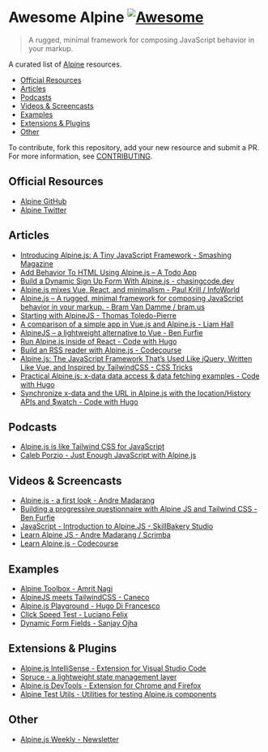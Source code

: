 # Awesome Alpine [![Awesome](https://cdn.rawgit.com/sindresorhus/awesome/d7305f38d29fed78fa85652e3a63e154dd8e8829/media/badge.svg)](https://github.com/sindresorhus/awesome)

> A rugged, minimal framework for composing JavaScript behavior in your markup.

A curated list of [Alpine](https://github.com/alpinejs/alpine) resources.

<!-- TOC -->

* [Official Resources](#official-resources)
* [Articles](#articles)
* [Podcasts](#podcasts)
* [Videos & Screencasts](#videos--screencasts)
* [Examples](#examples)
* [Extensions & Plugins](#extensions--plugins)
* [Other](#other)

<!-- /TOC -->

To contribute, fork this repository, add your new resource and submit a PR. For more information, see [CONTRIBUTING](/CONTRIBUTING.md).

## Official Resources

* [Alpine GitHub](https://github.com/alpinejs/alpine)
* [Alpine Twitter](https://twitter.com/Alpine_JS)

## Articles

* [Introducing Alpine.js: A Tiny JavaScript Framework - Smashing Magazine](https://www.smashingmagazine.com/2020/03/introduction-alpinejs-javascript-framework/)
* [Add Behavior To HTML Using Alpine.js – A Todo App](https://lukasznojek.com/blog/2020/02/add-behavior-to-html-using-alpine-js-a-todo-app/?utm_content=bufferbb4ff&utm_medium=social&utm_source=twitter.com&utm_campaign=buffer)
* [Build a Dynamic Sign Up Form With Alpine.js - chasingcode.dev](https://chasingcode.dev/blog/build-signup-form-with-alpinejs/)
* [Alpine.js mixes Vue, React, and minimalism - Paul Krill / InfoWorld](https://www.infoworld.com/article/3527958/alpinejs-mixes-vue-react-and-minimalism.html)
* [Alpine.js – A rugged, minimal framework for composing JavaScript behavior in your markup. - Bram Van Damme / bram.us](https://www.bram.us/2020/01/14/alpine-js-a-rugged-minimal-framework-for-composing-javascript-behavior-in-your-markup/)
* [Starting with AlpineJS - Thomas Toledo-Pierre](https://dev.to/nugetchar/starting-with-alpinejs-hjn)
* [A comparison of a simple app in Vue.js and Alpine.js - Liam Hall](https://medium.com/@wearethreebears/a-comparison-of-a-simple-app-in-vue-js-and-alpine-js-2a8c57f8b0e3)
* [AlpineJS – a lightweight alternative to Vue - Ben Furfie](https://benfurfie.co.uk/articles/alpinejs-a-lightweight-alternative-to-vue)
* [Run Alpine.js inside of React - Code with Hugo](https://codewithhugo.com/alpine-js-react/)
* [Build an RSS reader with Alpine.js - Codecourse](https://blog.codecourse.com/build-an-rss-reader-with-alpine-js/)
* [Alpine.js: The JavaScript Framework That’s Used Like jQuery, Written Like Vue, and Inspired by TailwindCSS - CSS Tricks](https://css-tricks.com/alpine-js-the-javascript-framework-thats-used-like-jquery-written-like-vue-and-inspired-by-tailwindcss/)
* [Practical Alpine.js: x-data data access & data fetching examples - Code with Hugo](https://codewithhugo.com/alpinejs-x-data-fetching/)
* [Synchronize x-data and the URL in Alpine.js with the location/History APIs and $watch - Code with Hugo](https://codewithhugo.com/alpinejs-x-data-watch-url/)

## Podcasts
* [Alpine.js is like Tailwind CSS for JavaScript](https://devmode.fm/episodes/alpine-js-is-like-tailwind-css-for-javascript)
* [Caleb Porzio - Just Enough JavaScript with Alpine.js](http://www.fullstackradio.com/132)

## Videos & Screencasts

* [Alpine.js - a first look - Andre Madarang](https://www.youtube.com/watch?v=2pQ_WDqXkWs)
* [Building a progressive questionnaire with Alpine JS and Tailwind CSS - Ben Furfie](https://www.youtube.com/watch?v=BTAXnBFJWCY)
* [JavaScript - Introduction to Alpine.JS - SkillBakery Studio](https://www.youtube.com/channel/UCLTJ8_N2bzhidCNGt_692Ug/search?query=Javascript+-+Learn+Alpine.js)
* [Learn Alpine JS - Andre Madarang / Scrimba](https://scrimba.com/g/galpinejs)
* [Learn Alpine.js - Codecourse](https://codecourse.com/courses/learn-alpine-js)

## Examples

* [Alpine Toolbox - Amrit Nagi](https://www.alpinetoolbox.com/)
* [AlpineJS meets TailwindCSS - Caneco](https://codepen.io/collection/XqVbyQ)
* [Alpine.js Playground - Hugo Di Francesco](https://github.com/HugoDF/alpinejs-playground)
* [Click Speed Test - Luciano Felix](https://codepen.io/FelixLuciano/pen/MWavXmy)
* [Dynamic Form Fields - Sanjay Ojha](https://codepen.io/sanjayojha/pen/qBONdVm)

## Extensions & Plugins

* [Alpine.js IntelliSense - Extension for Visual Studio Code](https://marketplace.visualstudio.com/items?itemName=adrianwilczynski.alpine-js-intellisense)
* [Spruce - a lightweight state management layer](https://github.com/ryangjchandler/spruce)
* [Alpine.js DevTools - Extension for Chrome and Firefox](https://github.com/Te7a-Houdini/alpinejs-devtools)
* [Alpine Test Utils - Utilities for testing Alpine.js components](https://github.com/HugoDF/alpine-test-utils)


## Other

* [Alpine.js Weekly - Newsletter](https://alpinejs.codewithhugo.com/newsletter)
